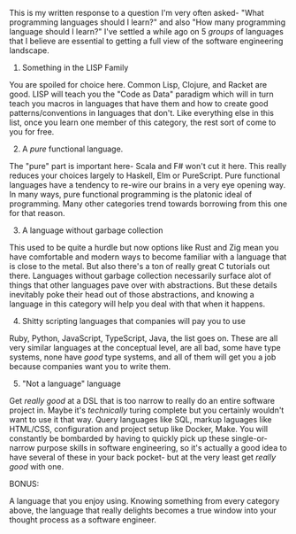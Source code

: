 This is my written response to a question I'm very often asked- "What programming languages should I learn?" and also "How many programming language should I learn?" I've settled a while ago on 5 _groups_ of languages that I believe are essential to getting a full view of the software engineering landscape.

1. Something in the LISP Family

You are spoiled for choice here. Common Lisp, Clojure, and Racket are good. 
LISP will teach you the "Code as Data" paradigm which will in turn teach you
macros in languages that have them and how to create good patterns/conventions 
in languages that don't. Like everything else in this list, once you learn
one member of this category, the rest sort of come to you for free. 

2. A _pure_ functional language.

The "pure" part is important here- Scala and F# won't cut it here. This really reduces your choices largely to Haskell, Elm or PureScript.
Pure functional languages have a tendency to re-wire our brains in a very eye opening way. In many ways, pure functional programming is
the platonic ideal of programming. Many other categories trend towards borrowing from this one for that reason.

3. A language without garbage collection

This used to be quite a hurdle but now options like Rust and Zig mean you have comfortable and modern ways to become familiar with a language
that is close to the metal. But also there's a ton of really great C tutorials out there. Languages without garbage collection necessarily surface
alot of things that other languages pave over with abstractions. But these details inevitably poke their head out of those abstractions, and knowing
a language in this category will help you deal with that when it happens.

4. Shitty scripting languages that companies will pay you to use

Ruby, Python, JavaScript, TypeScript, Java, the list goes on. These are all
very similar languages at the conceptual level, are all bad, some have type systems, none have _good_ type systems, and all of them will get you a job because companies want you to write them.

5. "Not a language" language

Get _really good_ at a DSL that is too narrow to really do an entire software project in. Maybe it's _technically_ turing complete
but you certainly wouldn't want to use it that way. Query languages like SQL, markup laguages like HTML/CSS, configuration and project setup like
Docker, Make. You will constantly be bombarded by having to quickly pick up these single-or-narrow purpose skills in software engineering, so it's
actually a good idea to have several of these in your back pocket- but at the very least get _really good_ with one.

BONUS:

A language that you enjoy using. Knowing something from every category above, the language that really delights becomes a true window into your thought process as a software engineer.
